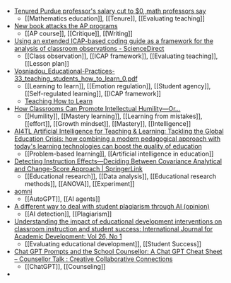 - [Tenured Purdue professor's salary cut to $0, math professors say](https://www.insidehighered.com/news/faculty-issues/tenure/2023/04/24/tenured-and-making-0)
	- [[Mathematics education]], [[Tenure]], [[Evaluating teaching]]
- [New book attacks the AP programs](https://www.insidehighered.com/news/admissions/traditional-age/2023/04/24/brutal-critique-ap-courses)
	- [[AP course]], [[Critique]], [[Writing]]
- [Using an extended ICAP-based coding guide as a framework for the analysis of classroom observations - ScienceDirect](https://www.sciencedirect.com/science/article/pii/S0742051X2300121X?dgcid=raven_sd_via_email)
	- [[Class observation]], [[ICAP framework]], [[Evaluating teaching]], [[Lesson plan]]
- [Vosniadou_Educational-Practices-33_teaching_students_how_to_learn_0.pdf](https://www.teachinghowtolearn.edu.au/verity/uploads/2021/08/Vosniadou_Educational-Practices-33_teaching_students_how_to_learn_0.pdf)
	- [[Learning to learn]], [[Emotion regulation]], [[Student agency]], [[Self-regulated learning]], [[ICAP framework]]
	- [Teaching How to Learn](https://www.teachinghowtolearn.edu.au/)
- [How Classrooms Can Promote Intellectual Humility—Or…](https://greatergood.berkeley.edu/article/item/how_classrooms_can_promote_intellectual_humility_or_discourage_it)
	- [[Humility]], [[Mastery learning]], [[Learning from mistakes]], [[effort]], [[Growth mindset]], [[Mastery]], [[Intelligence]]
- [AI4TL Artificial Intelligence for Teaching & Learning: Tackling the Global Education Crisis: how combining a modern pedagogical approach with today's learning technologies can boost the quality of education](https://ai4tl.blogspot.com/2023/04/collaborative-learning-how-problem.html)
	- [[Problem-based learning]], [[Artificial intelligence in education]]
- [Detecting Instruction Effects—Deciding Between Covariance Analytical and Change-Score Approach | SpringerLink](https://link.springer.com/article/10.1007/s10648-020-09590-6)
	- [[Educational research]], [[Data analysis]], [[Educational research methods]], [[ANOVA]], [[Experiment]]
- [aomni](https://www.aomni.com/)
	- [[AutoGPT]], [[AI agents]]
- [A different way to deal with student plagiarism through AI (opinion)](https://www.insidehighered.com/opinion/career-advice/2023/04/20/how-chatgpt-bested-me-and-worsted-my-students)
	- [[AI detection]], [[Plagiarism]]
- [Understanding the impact of educational development interventions on classroom instruction and student success: International Journal for Academic Development: Vol 26, No 1](https://www.tandfonline.com/doi/abs/10.1080/1360144X.2020.1777555?journalCode=rija20)
	- [[Evaluating educational development]], [[Student Success]]
- [Chat GPT Prompts and the School Counsellor: A Chat GPT Cheat Sheet – Counsellor Talk : Creative Collaborative Connections](https://counsellortalk.com/2023/04/22/chat-gpt-prompts-and-the-school-counsellor-a-chat-gpt-cheat-sheet/)
	- [[ChatGPT]], [[Counseling]]
-